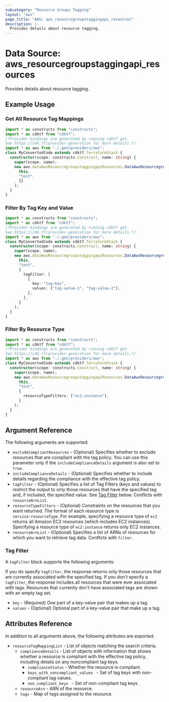 ```yaml
---
subcategory: "Resource Groups Tagging"
layout: "aws"
page_title: "AWS: aws_resourcegroupstaggingapi_resources"
description: |-
  Provides details about resource tagging.
---
```


# Data Source: aws_resourcegroupstaggingapi_resources

Provides details about resource tagging.

## Example Usage

### Get All Resource Tag Mappings

```typescript
import * as constructs from "constructs";
import * as cdktf from "cdktf";
/*Provider bindings are generated by running cdktf get.
See https://cdk.tf/provider-generation for more details.*/
import * as aws from "./.gen/providers/aws";
class MyConvertedCode extends cdktf.TerraformStack {
  constructor(scope: constructs.Construct, name: string) {
    super(scope, name);
    new aws.dataAwsResourcegroupstaggingapiResources.DataAwsResourcegroupstaggingapiResources(
      this,
      "test",
      {}
    );
  }
}

```

### Filter By Tag Key and Value

```typescript
import * as constructs from "constructs";
import * as cdktf from "cdktf";
/*Provider bindings are generated by running cdktf get.
See https://cdk.tf/provider-generation for more details.*/
import * as aws from "./.gen/providers/aws";
class MyConvertedCode extends cdktf.TerraformStack {
  constructor(scope: constructs.Construct, name: string) {
    super(scope, name);
    new aws.dataAwsResourcegroupstaggingapiResources.DataAwsResourcegroupstaggingapiResources(
      this,
      "test",
      {
        tagFilter: [
          {
            key: "tag-key",
            values: ["tag-value-1", "tag-value-2"],
          },
        ],
      }
    );
  }
}

```

### Filter By Resource Type

```typescript
import * as constructs from "constructs";
import * as cdktf from "cdktf";
/*Provider bindings are generated by running cdktf get.
See https://cdk.tf/provider-generation for more details.*/
import * as aws from "./.gen/providers/aws";
class MyConvertedCode extends cdktf.TerraformStack {
  constructor(scope: constructs.Construct, name: string) {
    super(scope, name);
    new aws.dataAwsResourcegroupstaggingapiResources.DataAwsResourcegroupstaggingapiResources(
      this,
      "test",
      {
        resourceTypeFilters: ["ec2:instance"],
      }
    );
  }
}

```

## Argument Reference

The following arguments are supported:

* `excludeCompliantResources` - (Optional) Specifies whether to exclude resources that are compliant with the tag policy. You can use this parameter only if the `includeComplianceDetails` argument is also set to `true`.
* `includeComplianceDetails` - (Optional) Specifies whether to include details regarding the compliance with the effective tag policy.
* `tagFilter` - (Optional) Specifies a list of Tag Filters (keys and values) to restrict the output to only those resources that have the specified tag and, if included, the specified value. See [Tag Filter](#tag-filter) below. Conflicts with `resourceArnList`.
* `resourceTypeFilters` - (Optional) Constraints on the resources that you want returned. The format of each resource type is `service:resourceType`. For example, specifying a resource type of `ec2` returns all Amazon EC2 resources (which includes EC2 instances). Specifying a resource type of `ec2:instance` returns only EC2 instances.
* `resourceArnList` - (Optional) Specifies a list of ARNs of resources for which you want to retrieve tag data. Conflicts with `filter`.

### Tag Filter

A `tagFilter` block supports the following arguments:

If you do specify `tagFilter`, the response returns only those resources that are currently associated with the specified tag.
If you don't specify a `tagFilter`, the response includes all resources that were ever associated with tags. Resources that currently don't have associated tags are shown with an empty tag set.

* `key` - (Required) One part of a key-value pair that makes up a tag.
* `values` - (Optional) Optional part of a key-value pair that make up a tag.

## Attributes Reference

In addition to all arguments above, the following attributes are exported:

* `resourceTagMappingList` - List of objects matching the search criteria.
    * `complianceDetails` - List of objects with information that shows whether a resource is compliant with the effective tag policy, including details on any noncompliant tag keys.
        * `complianceStatus` - Whether the resource is compliant.
        * `keys_with_noncompliant_values ` - Set of tag keys with non-compliant tag values.
        * `non_compliant_keys ` - Set of non-compliant tag keys.
    * `resourceArn` - ARN of the resource.
    * `tags` - Map of tags assigned to the resource.

<!-- cache-key: cdktf-0.17.0-pre.15 input-7abc05cce3d48dce3af1ee8317442bf94d589ec5c3c39262cfd8a32446f76425 -->
